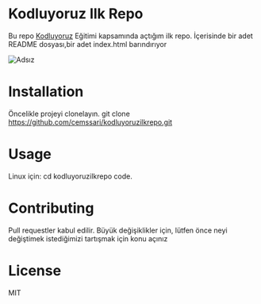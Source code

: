 # Kodluyoruz Ilk Repo
Bu repo [Kodluyoruz](https://www.kodluyoruz.org/) Eğitimi kapsamında açtığım ilk repo. İçerisinde bir adet README dosyası,bir adet index.html barındırıyor

![Adsız](https://user-images.githubusercontent.com/111693071/186965693-c51e27d3-0991-4c7c-901a-306aebda42e7.png)

# Installation
Öncelikle projeyi clonelayın.
git clone https://github.com/cemssari/kodluyoruzilkrepo.git

# Usage
Linux için:
cd kodluyoruzilkrepo
code.

# Contributing
Pull requestler kabul edilir. Büyük değişiklikler için, lütfen önce neyi değiştimek istediğimizi tartışmak için konu açınız

# License 
MIT